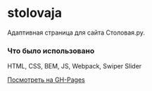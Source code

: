 # stolovaja

Адаптивная страница для сайта Столовая.ру.

### Что было использовано

HTML, CSS, BEM, JS, Webpack, Swiper Slider

[Посмотреть на GH-Pages](https://varyalikhanina.github.io/stolovaja/)
